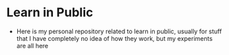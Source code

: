 # Learn in Public

- Here is my personal repository related to learn in public, usually for stuff that I have completely no idea of how they work, but my experiments are all here